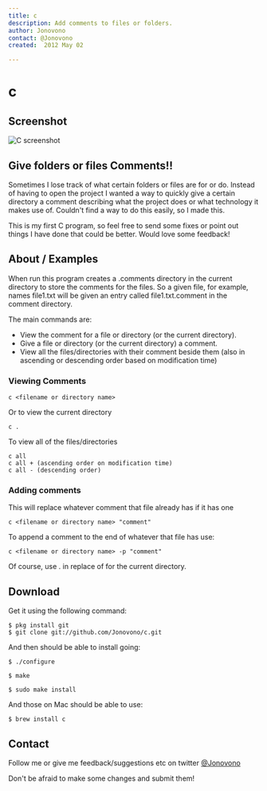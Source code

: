 ```yaml
---
title: c
description: Add comments to files or folders.
author: Jonovono
contact: @Jonovono
created:  2012 May 02

---
```


c
=========

## Screenshot
![C screenshot](http://i.imgur.com/D3fPm.png)

## Give folders or files Comments!!
Sometimes I lose track of what certain folders or files are for or do. Instead of having to open the project I wanted a way to quickly give a certain directory a comment describing what the project does or what technology it makes use of. Couldn't find a way to do this easily, so I made this.

This is my first C program, so feel free to send some fixes or point out things I have done that could be better. Would love some feedback!

## About / Examples
When run this program creates a .comments directory in the current directory to store the comments for the files. So a given file, for example, names file1.txt will be given an entry called file1.txt.comment in the comment directory.

The main commands are:

* View the comment for a file or directory (or the current directory).
* Give a file or directory (or the current directory) a comment.
* View all the files/directories with their comment beside them (also in ascending or descending order based on modification time)

### Viewing Comments

    c <filename or directory name>

Or to view the current directory

    c .

To view all of the files/directories

    c all
	c all + (ascending order on modification time)
	c all - (descending order)
	
### Adding comments

This will replace whatever comment that file already has if it has one
    
	c <filename or directory name> "comment"
	
To append a comment to the end of whatever that file has use:

    c <filename or directory name> -p "comment"

Of course, use . in replace of <filename> for the current directory.
	
	
## Download
Get it using the following command:
    
    $ pkg install git
    $ git clone git://github.com/Jonovono/c.git

And then should be able to install going:

	$ ./configure
	
	$ make
	
	$ sudo make install
	
And those on Mac should be able to use:

	$ brew install c
	
## Contact
Follow me or give me feedback/suggestions etc on twitter [@Jonovono](https://twitter.com/#!/jonovono)

Don't be afraid to make some changes and submit them!
	

	
